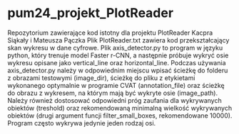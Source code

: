 # pum24_projekt_PlotReader
Repozytorium zawierające kod istotny dla projektu PlotReader Kacpra Siąkały i Mateusza Pączka
Plik PlotReader.txt zawiera kod przekształcający skan wykresu w dane cyfrowe.
Plik axis_detector.py to program w języku python, który trenuje model Faster r-CNN, a następnie próbuje wykryć osie wykresu opisane jako vertical_line oraz horizontal_line.
Podczas używania axis_detector.py należy w odpowiednim miejscu wpisać ścieżkę do folderu z obrazami testowymi (image_dir), ścieżkę do pliku z etykietami wykonanego optymalnie w programie CVAT (annotation_file) oraz ścieżkę do obrazu z wykresem, na którym mają być wykryte osie (image_path). Należy również dostosować odpowiedni próg zaufania dla wykrywanych obiektów (treshold) oraz rekomendowaną minimalną wielkość wykrywanych obiektów (drugi argument funcji filter_small_boxes, rekomendowane 10000). Program często wykrywa jedynie jeden rodzaj osi.
